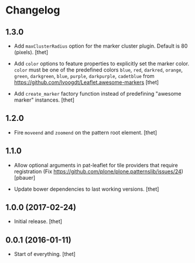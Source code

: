 # Changelog

## **1.3.0**

* Add ``maxClusterRadius`` option for the marker cluster plugin. Default is 80 (pixels).
  [thet]

* Add ``color`` options to feature properties to explicitly set the marker color.
  ``color`` must be one of the predefined colors ``blue``, ``red``, ``darkred``, ``orange``, ``green``, ``darkgreen``, ``blue``, ``purple``, ``darkpurple``, ``cadetblue`` from https://github.com/lvoogdt/Leaflet.awesome-markers
  [thet]

* Add ``create_marker`` factory function instead of predefining "awesome marker" instances.
  [thet]


## **1.2.0**

* Fire ``moveend`` and ``zoomend`` on the pattern root element.
  [thet]


## **1.1.0**

* Allow optional arguments in pat-leaflet for tile providers that require registration (Fix https://github.com/plone/plone.patternslib/issues/24)
  [pbauer]

* Update bower dependencies to last working versions.
  [thet]


## **1.0.0 (2017-02-24)**

* Initial release.
  [thet]


## **0.0.1 (2016-01-11)**

* Start of everything.
  [thet]

